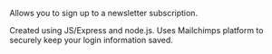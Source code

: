 Allows you to sign up to a newsletter subscription. 

Created using JS/Express and node.js. Uses Mailchimps platform to securely keep your login information saved.
